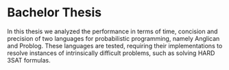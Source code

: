 # Bachelor Thesis 

In this thesis we analyzed the performance in terms of time, concision and precision of two languages for probabilistic programming, namely Anglican and Problog. These languages are tested, requiring their implementations to resolve instances of intrinsically difficult problems, such as solving HARD 3SAT formulas.
